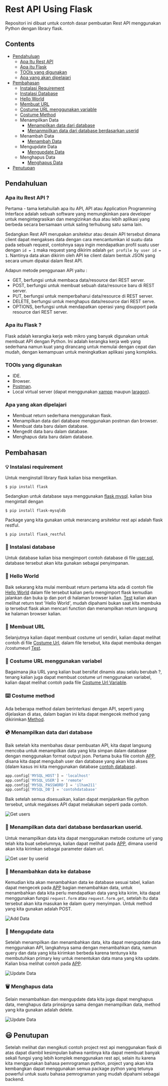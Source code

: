 # Rest API Using Flask
Repositori ini dibuat untuk contoh dasar pembuatan Rest API menggunakan Python dengan library flask.

## Contents
- [Pendahuluan](#Pendahuluan)
    - [Apa Itu Rest API](#apa-itu-rest-api-)
    - [Apa itu Flask](#apa-itu-rest-api-)
    - [TOOls yang digunakan](#tools-yang-digunakan)
    - [Apa yang akan dipelajari](#apa-yang-akan-dipelajari)
- [Pembahasan](#Pembahasan)
    - [Instalasi Requirement](#-instalasi-requirement)
    - [Instalasi Database](#-instalasi-database)
    - [Hello World](#-hello-world)
    - [Membuat URL](#-membuat-url)
    - [Costume URL menggunakan variable](#-costume-url-menggunakan-variabel)
    - [Costume Method](#%EF%B8%8F-costume-method)
    - Menampilkan Data
        - [Menampilkan data dari database](#-menampilkan-data-dari-database)
        - [Menanmpilkan data dari database berdasarkan userid](#-menampilkan-data-dari-database-berdasarkan-userid)
    - Menambah Data
        - [Menambah Data](#-menambahkan-data-ke-database)
    - Mengupdate Data
        - [Mengupdate Data](#-mengupdate-data)
    - Menghapus Data
        - [Menghapus Data](#%EF%B8%8F-menghapus-data)
- [Penutupan](#-penutupan)

## Pendahuluan
### Apa itu Rest API ?
Pertama - tama ketahuilah apa itu API, API atau Application Programming Interface adalah sebuah software yang memungkinkan para developer untuk mengintegrasikan dan mengizinkan dua atau lebih aplikasi yang berbeda secara bersamaan untuk saling terhubung satu sama lain.

Sedangkan Rest API merupakan arsitektur atau desain API tersebut dimana client dapat mengakses data dengan cara mencantumkan id suatu data pada sebuah request, contohnya saya ingin mendapatkan profil suatu user dengan ```id = 1``` maka request yang dikirim adalah ```get profile by user id = 1```.
Nantinya data akan dikirim oleh API ke client dalam bentuk JSON yang secara umum dipakai dalam Rest API.

Adapun metode penggunaan API yaitu :
- GET, berfungsi untuk membaca data/resource dari REST server.
- POST, berfungsi untuk membuat sebuah data/resource baru di REST server.
- PUT, berfungsi untuk memperbaharui data/resource di REST server.
- DELETE, berfungsi untuk menghapus data/resource dari REST serve.
- OPTIONS, berfungsi untuk mendapatkan operasi yang disupport pada resource dari REST server.

### Apa itu Flask ?
Flask adalah kerangka kerja web mikro yang banyak digunakan untuk membuat API dengan Python. Ini adalah kerangka kerja web yang sederhana namun kuat yang dirancang untuk memulai dengan cepat dan mudah, dengan kemampuan untuk meningkatkan aplikasi yang kompleks.

### TOOls yang digunakan
- IDE.
- Browser.
- [Postman][postman].
- Local virtual server (dapat menggunakan [xampp][xampp] maupun [laragon][laragon]).

### Apa yang akan dipelajari
- Membuat return sederhana menggunakan flask.
- Menampilkan data dari database menggunakan postman dan browser.
- Membuat data baru dalam database.
- Mengedit data baru dalam database.
- Menghapus data baru dalam database.

## Pembahasan
### 💡 Instalasi requirement
Untuk menginstall library flask kalian bisa mengetikan.
```
$ pip install flask
```
Sedangkan untuk database saya menggunakan [flask mysql][flaskmysql].
kalian bisa mengintall dengan
```
$ pip install flask-mysqldb
```
Package yang kita gunakan untuk merancang arsitektur rest api adalah flask restful.
```
$ pip install flask_restful
```
### 💾 Instalasi database
Untuk database kalian bisa mengimport contoh database di file [user.sql][contohdatabase], database tersebut akan kita gunakan sebagai penyimpanan.

### 👋 Hello World
Baik sekarang kita mulai membuat return pertama kita ada di contoh file [Hello World][helloworld]
dalam file tersebut kalian perlu mengimport flask kemudian jalankan dan buka ip dan port di halaman browser kalian. [Test][test1]
kalian akan melihat return text 'Hello World', mudah dipahami bukan saat kita membuka ip tersebut flask akan mencari function dan menampilkan return langsung ke halaman browser kalian.

### 🔗 Membuat URL
Selanjutnya kalian dapat membuat costume url sendiri, kalian dapat melihat contoh di file [Costume Url][costumeurl], dalam file tersebut, kita dapat membuka dengan /costumeurl [Test][test2].

### 🔗 Costume URL menggunakan variabel
Bagaimana jika URL yang kalian buat bersifat dinamis atau selalu berubah ?, tenang kalian juga dapat membuat costume url menggunakan variabel, kalian dapat melihat contoh pada file [Costume Url Variable][castumeurlvariable].

### ⌨️ Costume method
Ada beberapa method dalam berinterkasi dengan API, seperti yang dijelaskan di atas, dalam bagian ini kita dapat mengecek method yang dikirimkan [Method][costumemethod].

### 💿 Menampilkan data dari database
Baik setelah kita membahas dasar pembuatan API, kita dapat langsung mencoba untuk menampilkan data yang kita simpan dalam database dengan menggunakan format output json. Pertama buka file contoh [APP][app], disana kita dapat mengubah user dan database yang akan kita akses (dalam kasus ini kita menggunakan database [contoh database][contohdatabase]).
```python
app.config['MYSQL_HOST'] = 'localhost'
app.config['MYSQL_USER'] = 'remote'
app.config['MYSQL_PASSWORD'] = 'ilham211'
app.config['MYSQL_DB'] = 'contohdatabase'
```
Baik setelah semua disesuaikan, kalian dapat menjalankan file python tersebut, untuk megakses API dapat melakukan seperti pada contoh.

![Get users](/image/getuser.gif)

### 📀 Menampilkan data dari database berdasarkan userid.
Untuk menampilkan data kita dapat menggunakan metode costume url yang telah kita buat sebelumnya, kalian dapat melihat pada [APP][app], dimana userid akan kita kirimkan sebagai parameter dalam url.

![Get user by userid](/image/getuserbyuserid.gif)

### 📕 Menambahkan data ke database
Kemudian kita akan menambahkan data ke database sesuai tabel, kalian dapat mengecek pada [APP][app] bagian menambahkan data, untuk menambahkan data kita perlu mendapatkan data yang kita kirim, kita dapat menggunakan fungsi ```request.form``` atau ```request.form.get```, setelah itu data tersebut akan kita masukan ke dalam query menyimpan. Untuk method yang kita gunakan adalah POST.

![Add Data](/image/adddata.gif)

### 📖 Mengupdate data
Setelah menampilkan dan menambahkan data, kita dapat mengupdate data menggunakan API, langkahnya sama dengan menambahkan data, namun query dan data yang kita kirimkan berbeda karena tentunya kita membutuhkan primary key untuk menentukan data mana yang kita update. Kalian bisa melihat contoh pada [APP][app].

![Update Data](/image/updatedata.gif)

### 🗑️ Menghapus data
Selain menambahkan dan mengupdate data kita juga dapat menghapus data, menghapus data prinsipnya sama dengan menampilkan data, method yang kita gunakan adalah delete.

![Update Data](/image/deletedata.gif)

## 😃 Penutupan
Setelah melihat dan mengikuti contoh project rest api menggunakan flask di atas dapat diambil kesimpulan bahwa nantinya kita dapat membuat banyak sekali fungsi yang lebih komplek menggunakan rest api, selain itu karena kita menggunakan bahasa pemrograman python, project yang akan kita kembangkan dapat menggunakan semua package python yang tetunya powerful untuk suatu bahasa pemrograman yang mudah dipahami sebagai backend.

[helloworld]: /contoh/helloworld.py
[costumeurl]: /contoh/costumeurl.py
[postman]: https://www.postman.com/downloads/?utm_source=postman-home
[contohdatabase]: /user.sql
[castumeurlvariable]: /contoh/costumeurlvariable.py
[costumemethod]: /contoh/costmemethod.py
[app]: /contoh/main.py
[flaskmysql]: https://flask-mysqldb.readthedocs.io/en/latest/
[test1]: http://127.0.0.1:2020/
[test2]: http://127.0.0.1:2020/costumeurl
[xampp]: https://www.apachefriends.org/index.html
[laragon]: https://laragon.org/